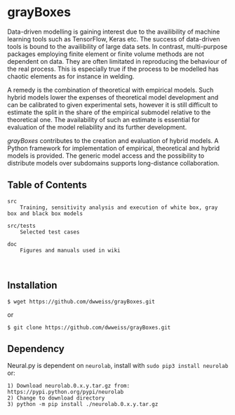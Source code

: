 # grayBoxes

Data-driven modelling is gaining interest due to the availibility of machine learning tools such as TensorFlow, Keras etc. The success of data-driven tools is bound to the availibility of large data sets. In contrast, multi-purpose packages employing finite element or finite volume methods are not dependent on data. They are often limitated in reproducing the behaviour of the real process. This is especially true if the process to be modelled has chaotic elements as for instance in welding.

A remedy is the combination of theoretical with empirical models. Such hybrid models lower the expenses of theoretical model development and can be calibrated to given experimental sets, however it is still difficult to estimate the split in the share of the empirical submodel relative to the theoretical one. The availability of such an estimate is essential for evaluation of the model reliability and its further development.

_grayBoxes_ contributes to the creation and evaluation of hybrid models. A Python framework for implementation of empirical, theoretical and hybrid models is provided. The generic model access and the possibility to distribute models over subdomains supports long-distance collaboration.



## Table of Contents 

    src 
        Training, sensitivity analysis and execution of white box, gray box and black box models

    src/tests
        Selected test cases

    doc
        Figures and manuals used in wiki
        

## Installation

    $ wget https://github.com/dwweiss/grayBoxes.git
or

    $ git clone https://github.com/dwweiss/grayBoxes.git


## Dependency

Neural.py is dependent on `neurolab`, install with `sudo pip3 install neurolab` or:

    1) Download neurolab.0.x.y.tar.gz from: https://pypi.python.org/pypi/neurolab
    2) Change to download directory                            
    3) python -m pip install ./neurolab.0.x.y.tar.gz
